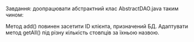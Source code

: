 Завдання: доопрацювати абстрактний клас AbstractDAO.java таким чином:

Метод add() повинен засетити ID клієнта, призначений БД.
Адаптувати метод getAll() під різну кількість стовпців за їхньою назвою.
